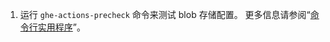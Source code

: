 1. 运行 `ghe-actions-precheck` 命令来测试 blob 存储配置。 更多信息请参阅“[命令行实用程序](/admin/configuration/configuring-your-enterprise/command-line-utilities#ghe-actions-precheck)”。
